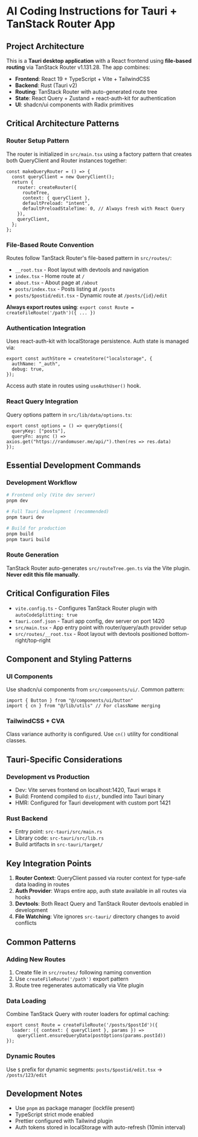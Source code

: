 # AI Coding Instructions for Tauri + TanStack Router App

## Project Architecture

This is a **Tauri desktop application** with a React frontend using **file-based routing** via TanStack Router v1.131.28. The app combines:

- **Frontend**: React 19 + TypeScript + Vite + TailwindCSS
- **Backend**: Rust (Tauri v2)
- **Routing**: TanStack Router with auto-generated route tree
- **State**: React Query + Zustand + react-auth-kit for authentication
- **UI**: shadcn/ui components with Radix primitives

## Critical Architecture Patterns

### Router Setup Pattern

The router is initialized in `src/main.tsx` using a factory pattern that creates both QueryClient and Router instances together:

```tsx
const makeQueryRouter = () => {
  const queryClient = new QueryClient();
  return {
    router: createRouter({
      routeTree,
      context: { queryClient },
      defaultPreload: "intent",
      defaultPreloadStaleTime: 0, // Always fresh with React Query
    }),
    queryClient,
  };
};
```

### File-Based Route Convention

Routes follow TanStack Router's file-based pattern in `src/routes/`:

- `__root.tsx` - Root layout with devtools and navigation
- `index.tsx` - Home route at `/`
- `about.tsx` - About page at `/about`
- `posts/index.tsx` - Posts listing at `/posts`
- `posts/$postid/edit.tsx` - Dynamic route at `/posts/{id}/edit`

**Always export routes using**: `export const Route = createFileRoute('/path')({ ... })`

### Authentication Integration

Uses react-auth-kit with localStorage persistence. Auth state is managed via:

```tsx
export const authStore = createStore("localstorage", {
  authName: "_auth",
  debug: true,
});
```

Access auth state in routes using `useAuthUser()` hook.

### React Query Integration

Query options pattern in `src/lib/data/options.ts`:

```tsx
export const options = () => queryOptions({
  queryKey: ["posts"],
  queryFn: async () => axios.get("https://randomuser.me/api/").then(res => res.data)
});
```

## Essential Development Commands

### Development Workflow

```bash
# Frontend only (Vite dev server)
pnpm dev

# Full Tauri development (recommended)
pnpm tauri dev

# Build for production
pnpm build
pnpm tauri build
```

### Route Generation

TanStack Router auto-generates `src/routeTree.gen.ts` via the Vite plugin. **Never edit this file manually**.

## Critical Configuration Files

- `vite.config.ts` - Configures TanStack Router plugin with `autoCodeSplitting: true`
- `tauri.conf.json` - Tauri app config, dev server on port 1420
- `src/main.tsx` - App entry point with router/query/auth provider setup
- `src/routes/__root.tsx` - Root layout with devtools positioned bottom-right/top-right

## Component and Styling Patterns

### UI Components

Use shadcn/ui components from `src/components/ui/`. Common pattern:

```tsx
import { Button } from "@/components/ui/button"
import { cn } from "@/lib/utils" // For className merging
```

### TailwindCSS + CVA

Class variance authority is configured. Use `cn()` utility for conditional classes.

## Tauri-Specific Considerations

### Development vs Production

- Dev: Vite serves frontend on localhost:1420, Tauri wraps it
- Build: Frontend compiled to `dist/`, bundled into Tauri binary
- HMR: Configured for Tauri development with custom port 1421

### Rust Backend

- Entry point: `src-tauri/src/main.rs`
- Library code: `src-tauri/src/lib.rs`
- Build artifacts in `src-tauri/target/`

## Key Integration Points

1. **Router Context**: QueryClient passed via router context for type-safe data loading in routes
2. **Auth Provider**: Wraps entire app, auth state available in all routes via hooks
3. **Devtools**: Both React Query and TanStack Router devtools enabled in development
4. **File Watching**: Vite ignores `src-tauri/` directory changes to avoid conflicts

## Common Patterns

### Adding New Routes

1. Create file in `src/routes/` following naming convention
2. Use `createFileRoute('/path')` export pattern
3. Route tree regenerates automatically via Vite plugin

### Data Loading

Combine TanStack Query with router loaders for optimal caching:

```tsx
export const Route = createFileRoute('/posts/$postId')({
  loader: ({ context: { queryClient }, params }) =>
    queryClient.ensureQueryData(postOptions(params.postId))
});
```

### Dynamic Routes

Use `$` prefix for dynamic segments: `posts/$postid/edit.tsx` → `/posts/123/edit`

## Development Notes

- Use `pnpm` as package manager (lockfile present)
- TypeScript strict mode enabled
- Prettier configured with Tailwind plugin
- Auth tokens stored in localStorage with auto-refresh (10min interval)
